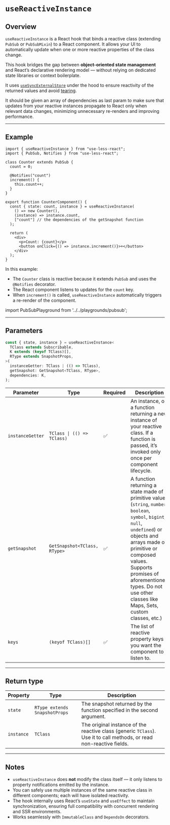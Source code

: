 # `useReactiveInstance`

## Overview

`useReactiveInstance` is a React hook that binds a reactive class (extending `PubSub` or `PubSubMixin`) to a React component. It allows your UI to automatically update when one or more reactive properties of the class change.

This hook bridges the gap between **object-oriented state management** and React’s declarative rendering model — without relying on dedicated state libraries or context boilerplate.

It uses [`useSyncExternalStore`](https://react.dev/reference/react/useSyncExternalStore) under the hood to ensure reactivity of the returned values and avoid [tearing](https://github.com/reactwg/react-18/discussions/69).

It should be given an array of dependencies as last param to make sure that updates from your reactive instances propagate to React only when relevant data changes, minimizing unnecessary re-renders and improving performance.

---

## Example

```tsx
import { useReactiveInstance } from "use-less-react";
import { PubSub, Notifies } from "use-less-react";

class Counter extends PubSub {
  count = 0;

  @Notifies("count")
  increment() {
    this.count++;
  }
}

export function CounterComponent() {
  const { state: count, instance } = useReactiveInstance(
    () => new Counter(),
    (instance) => instance.count,
    ["count"] // the dependencies of the getSnapshot function
  );

  return (
    <div>
      <p>Count: {count}</p>
      <button onClick={() => instance.increment()}>+</button>
    </div>
  );
}
```

In this example:
- The `Counter` class is reactive because it extends `PubSub` and uses the `@Notifies` decorator.
- The React component listens to updates for the `count` key.
- When `increment()` is called, `useReactiveInstance` automatically triggers a re-render of the component.

import PubSubPlayground from '../../playgrounds/pubsub';

<PubSubPlayground />

---

## Parameters

```ts
const { state, instance } = useReactiveInstance<
  TClass extends Subscribable,
  K extends (keyof TClass)[],
  RType extends SnapshotProps,
>(
  instanceGetter: TClass | (() => TClass),
  getSnapshot: GetSnapshot<TClass, RType>,
  dependencies: K,
);
```

| Parameter | Type | Required | Description |
|------------|------|-----------|-------------|
| `instanceGetter` | `TClass \| (() => TClass)` | ✅ | An instance, or a function returning a new instance of your reactive class. If a function is passed, it’s invoked only once per component lifecycle.|
| `getSnapshot` | `GetSnapshot<TClass, RType>` | ✅ | A function returning a state made of primitive values (`string`, `number`, `boolean`, `symbol`, `bigint`, `null`, `undefined`) or objects and arrays made of primitive or composed values. Supports promises of aforementioned types. Do not use other classes like Maps, Sets, custom classes, etc.)
| `keys` | `(keyof TClass)[]` | ✅ | The list of reactive property keys you want the component to listen to. |

---

## Return type

| Property | Type | Description |
|-----------|------|-------------|
| `state` | `RType extends SnapshotProps` | The snapshot returned by the function specified in the second argument. |
| `instance` | `TClass` | The original instance of the reactive class (generic `TClass`). Use it to call methods, or read non-reactive fields.|

---

## Notes

- `useReactiveInstance` does **not** modify the class itself — it only listens to property notifications emitted by the instance.
- You can safely use multiple instances of the same reactive class in different components; each will have isolated reactivity.
- The hook internally uses React’s `useState` and `useEffect` to maintain synchronization, ensuring full compatibility with concurrent rendering and SSR environments.
- Works seamlessly with `ImmutableClass` and `DependsOn` decorators.
